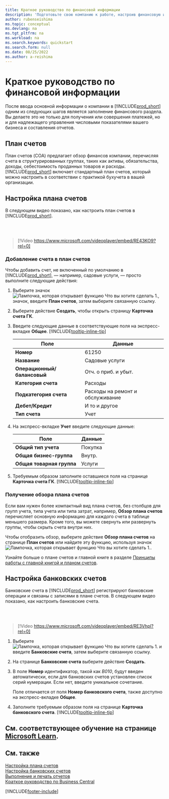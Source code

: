 ```yaml
---
title: Краткое руководство по финансовой информации
description: 'Подготовьте свою компанию к работе, настроив финансовую информацию в Business Central.'
author: rubenseishima
ms.topic: conceptual
ms.devlang: na
ms.tgt_pltfrm: na
ms.workload: na
ms.search.keywords: quickstart
ms.search.form: null
ms.date: 08/25/2022
ms.author: a-reishima
---
```


# <a name="financial-information-quick-start" />Краткое руководство по финансовой информации

После ввода основной информации о компании в [!INCLUDE[prod_short](includes/prod_short.md)] одним из следующих шагов является заполнение финансового раздела. Вы делаете это не только для получения или совершения платежей, но и для надлежащего управления числовыми показателями вашего бизнеса и составления отчетов.

## <a name="the-chart-of-accounts" />План счетов

План счетов (COA) предлагает обзор финансов компании, перечисляя счета в структурированных группах, таких как активы, обязательства, доходы, себестоимость проданных товаров и расходы. [!INCLUDE[prod_short](includes/prod_short.md)] включает стандартный план счетов, который можно настроить в соответствии с практикой бухучета в вашей организации.

## <a name="set-up-the-chart-of-accounts" />Настройка плана счетов

В следующем видео показано, как настроить план счетов в [!INCLUDE[prod_short](includes/prod_short.md)].

<br /><br />

> [!Video https://www.microsoft.com/videoplayer/embed/RE43KO9?rel=0]

### <a name="add-an-account-to-the-chart-of-accounts" />Добавление счета в план счетов

Чтобы добавить счет, не включенный по умолчанию в [!INCLUDE[prod_short](includes/prod_short.md)], — например, садовые услуги, — просто выполните следующие действия:

1. Выберите значок ![Лампочка, которая открывает функцию Что вы хотите сделать 1.](media/ui-search/search_small.png "Что вы хотите сделать"), значок, введите **План счетов**, затем выберите связанную ссылку.
2. Выберите действие **Создать**, чтобы открыть страницу **Карточка счета ГК**.
3. Введите следующие данные в соответствующие поля на экспресс-вкладке **Общее**. [!INCLUDE[tooltip-inline-tip](includes/tooltip-inline-tip_md.md)]

   | Поле | Данные |
   | --- | --- |
   | **Номер** | 61250 |
   | **Название** | Садовые услуги |
   | **Операционный/балансовый** | Отч. о приб. и убыт. |
   | **Категория счета** | Расходы |
   | **Подкатегория счета** | Расходы на ремонт и обслуживание |
   | **Дебет/Кредит** | И то и другое |
   | **Тип счета** | Учет |

4. На экспресс-вкладке **Учет** введите следующие данные:

   | Поле | Данные |
   | --- | --- |
   | **Общий тип учета** | Покупка |
   | **Общая бизнес-группа** | Внутр. |
   | **Общая товарная группа** | Услуги |

5. Требуемым образом заполните оставшиеся поля на странице **Карточка счета ГК**. [!INCLUDE[tooltip-inline-tip](includes/tooltip-inline-tip_md.md)]

### <a name="get-an-overview-of-the-chart-of-accounts" />Получение обзора плана счетов

Если вам нужен более компактный вид плана счетов, без столбцов для групп учета, типа учета или типа затрат, например, **Обзор плана счетов** перечисляет основную информацию для каждого счета в таблице меньшего размера. Кроме того, вы можете свернуть или развернуть группы, чтобы скрыть счета внутри них.

Чтобы отобразить обзор, выберите действие **Обзор плана счетов** на странице **План счетов** или найдите эту функцию, используя значок ![Лампочка, которая открывает функцию Что вы хотите сделать 1.](media/ui-search/search_small.png "Что вы хотите сделать").

Узнайте больше о плане счетов и главной книге в разделе [Принципы работы с главной книгой и планом счетов](finance-general-ledger.md).

## <a name="set-up-bank-accounts" />Настройка банковских счетов

Банковские счета в [!INCLUDE[prod_short](includes/prod_short.md)] регистрируют банковские операции и связаны с записями в плане счетов. В следующем видео показано, как настроить банковские счета.

<br /><br />

> [!Video https://www.microsoft.com/videoplayer/embed/RE3Vhpl?rel=0]

1. Выберите ![Лампочка, которая открывает функцию Что вы хотите сделать 1.](media/ui-search/search_small.png "Что вы хотите сделать") и введите **Банковские счета**, затем выберите связанную ссылку.
2. На странице **Банковские счета** выберите действие **Создать**.
3. В поле **Номер** идентификатор, такой как *B010*, будут введен автоматически, если для банковских счетов установлен список серий нумерации. Если нет, введите уникальное сочетание.

   Поле отличается от поля **Номер банковского счета**, также доступно на экспресс-вкладке **Общее**.
4. Заполните требуемым образом поля на странице **Карточка банковского счета**. [!INCLUDE[tooltip-inline-tip](includes/tooltip-inline-tip_md.md)]

## <a name="see-related-training-at-microsoft-learnlearnpathsset-up-financial-management-dynamics--business-central" />См. соответствующее обучение на странице [Microsoft Learn](/learn/paths/set-up-financial-management-dynamics-365-business-central/).

## <a name="see-also" />См. также

[Настройка плана счетов](finance-setup-chart-accounts.md)  
[Настройка банковских счетов](bank-how-setup-bank-accounts.md)  
[Выполнение и печать отчетов](ui-work-report.md)  
[Краткое руководство по Business Central](quick-start-business-central.md)  

[!INCLUDE[footer-include](includes/footer-banner.md)]
